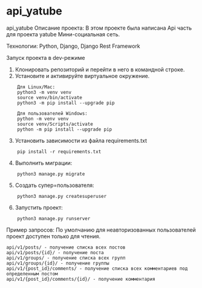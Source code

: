 # api_yatube
api_yatube
Описание проекта:
    В этом проекте была написана Api часть для проекта yatube Мини-социальная сеть.

Технологии:
    Python, Django, Django Rest Framework

Запуск проекта в dev-режиме
1. Клонировать репозиторий и перейти в него в командной строке.
2. Установите и активируйте виртуальное окружение.
```
    Для Linux/Mac:
    python3 -m venv venv
    source venv/bin/activate
    python3 -m pip install --upgrade pip

    Для пользователей Windows:
    python -m venv venv
    source venv/Scripts/activate
    python -m pip install --upgrade pip
```
3. Установить зависимости из файла requirements.txt
```
    pip install -r requirements.txt
```
4. Выполнить миграции:
```
    python3 manage.py migrate
```
5. Создать супер=пользователя: 
```
    python3 manage.py createsuperuser
```
6. Запустить проект:
```
    python3 manage.py runserver
```
Пример запросов:
По умолчанию для неавторизованных пользователей проект доступен только для чтения.
```
api/v1/posts/ - получение списка всех постов
api/v1/posts/{id}/ - получение поста
api/v1/groups/ - получение списка всех групп
api/v1/groups/{id}/ - получение группы
api/v1/{post_id}/comments/ - получение списка всех комментариев под определенным постом
api/v1/{post_id}/comments/{id}/ - получение комментария
```